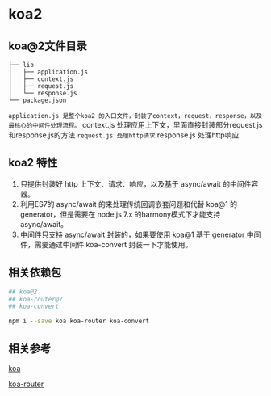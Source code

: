 # koa2

## koa@2文件目录
```
├── lib
│   ├── application.js
│   ├── context.js
│   ├── request.js
│   └── response.js
└── package.json
```
` application.js 是整个koa2 的入口文件，封装了context，request，response，以及最核心的中间件处理流程。
` context.js 处理应用上下文，里面直接封装部分request.js和response.js的方法
` request.js 处理http请求
` response.js 处理http响应

## koa2 特性
1. 只提供封装好 http 上下文、请求、响应，以及基于 async/await 的中间件容器。
2. 利用ES7的 async/await 的来处理传统回调嵌套问题和代替 koa@1 的 generator，但是需要在 node.js 7.x 的harmony模式下才能支持async/await。
3. 中间件只支持 async/await 封装的，如果要使用 koa@1 基于 generator 中间件，需要通过中间件 koa-convert 封装一下才能使用。

## 相关依赖包
```bash
## koa@2
## koa-router@7
## koa-convert

npm i --save koa koa-router koa-convert
```

## 相关参考
[koa](https://chenshenhai.github.io/koa2-note/)

[koa-router](http://www.nodepeixun.com/a/nodekuangjia/20170114/126.html)
